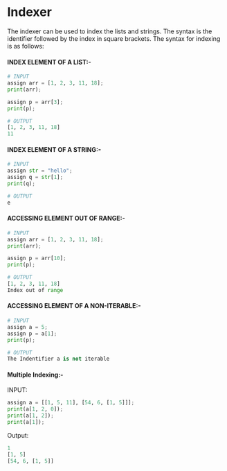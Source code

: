 # Indexer

The indexer can be used to index the lists and strings. The syntax is the identifier followed by the index in square brackets. The syntax for indexing is as follows:


#### INDEX ELEMENT OF A LIST:-
```python
# INPUT
assign arr = [1, 2, 3, 11, 18];
print(arr);

assign p = arr[3];
print(p);
```
```python
# OUTPUT
[1, 2, 3, 11, 18]
11
```

#### INDEX ELEMENT OF A STRING:-
```python
# INPUT
assign str = "hello";
assign q = str[1];
print(q);
```

```python
# OUTPUT
e
```

#### ACCESSING ELEMENT OUT OF RANGE:-
```python
# INPUT
assign arr = [1, 2, 3, 11, 18];
print(arr);

assign p = arr[10];
print(p);
```

```python
# OUTPUT
[1, 2, 3, 11, 18]
Index out of range
```

#### ACCESSING ELEMENT OF A NON-ITERABLE:-
```python
# INPUT
assign a = 5;
assign p = a[1];
print(p);
```

```python
# OUTPUT
The Indentifier a is not iterable
```

#### Multiple Indexing:-
INPUT:
```python
assign a = [[1, 5, 11], [54, 6, [1, 5]]];
print(a[1, 2, 0]);
print(a[1, 2]);
print(a[1]);
```

Output:
```python
1
[1, 5]
[54, 6, [1, 5]]
```
